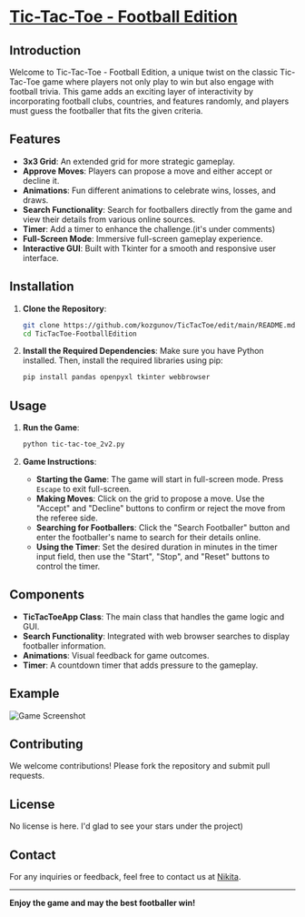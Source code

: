# [Tic-Tac-Toe - Football Edition](https://github.com/kozgunov/TicTacToe/blob/main/TicTacToe_2/tic-tac-toe_2v2.py)

## Introduction

Welcome to Tic-Tac-Toe - Football Edition, a unique twist on the classic Tic-Tac-Toe game where players not only play to win but also engage with football trivia. This game adds an exciting layer of interactivity by incorporating football clubs, countries, and features randomly, and players must guess the footballer that fits the given criteria.

## Features

- **3x3 Grid**: An extended grid for more strategic gameplay.
- **Approve Moves**: Players can propose a move and either accept or decline it.
- **Animations**: Fun different animations to celebrate wins, losses, and draws.
- **Search Functionality**: Search for footballers directly from the game and view their details from various online sources.
- **Timer**: Add a timer to enhance the challenge.(it's under comments)
- **Full-Screen Mode**: Immersive full-screen gameplay experience.
- **Interactive GUI**: Built with Tkinter for a smooth and responsive user interface.

## Installation

1. **Clone the Repository**:
    ```sh
    git clone https://github.com/kozgunov/TicTacToe/edit/main/README.mdyourusername/TicTacToe-FootballEdition.githttps://github.com/kozgunov/TicTacToe/tree/main/TicTacToe_2
    cd TicTacToe-FootballEdition
    ```

2. **Install the Required Dependencies**:
    Make sure you have Python installed. Then, install the required libraries using pip:
    ```sh
    pip install pandas openpyxl tkinter webbrowser
    ```

## Usage

1. **Run the Game**:
    ```sh
    python tic-tac-toe_2v2.py
    ```

2. **Game Instructions**:
    - **Starting the Game**: The game will start in full-screen mode. Press `Escape` to exit full-screen.
    - **Making Moves**: Click on the grid to propose a move. Use the "Accept" and "Decline" buttons to confirm or reject the move from the referee side.
    - **Searching for Footballers**: Click the "Search Footballer" button and enter the footballer's name to search for their details online.
    - **Using the Timer**: Set the desired duration in minutes in the timer input field, then use the "Start", "Stop", and "Reset" buttons to control the timer.

## Components

- **TicTacToeApp Class**: The main class that handles the game logic and GUI.
- **Search Functionality**: Integrated with web browser searches to display footballer information.
- **Animations**: Visual feedback for game outcomes.
- **Timer**: A countdown timer that adds pressure to the gameplay.

## Example

![Game Screenshot](Screenshot_1.png)

## Contributing

We welcome contributions! Please fork the repository and submit pull requests.

## License

No license is here. I'd glad to see your stars under the project) 

## Contact

For any inquiries or feedback, feel free to contact us at [Nikita](kozgunovn@mail.ru).

---

**Enjoy the game and may the best footballer win!**

